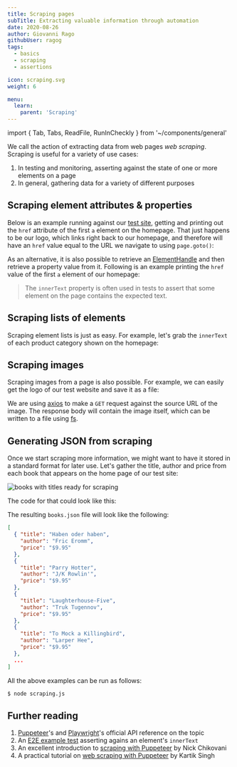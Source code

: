```yaml
---
title: Scraping pages
subTitle: Extracting valuable information through automation
date: 2020-08-26
author: Giovanni Rago
githubUser: ragog
tags:
  - basics
  - scraping
  - assertions

icon: scraping.svg
weight: 6

menu:
  learn:
    parent: 'Scraping'
---
```


import { Tab, Tabs, ReadFile, RunInCheckly } from '~/components/general'

We call the action of extracting data from web pages _web scraping_. Scraping is useful for a variety of use cases:

1. In testing and monitoring, asserting against the state of one or more elements on a page
2. In general, gathering data for a variety of different purposes

<!-- more -->

## Scraping element attributes & properties

Below is an example running against our [test site](https://danube-webshop.herokuapp.com), getting and printing out the `href` attribute of the first `a` element on the homepage. That just happens to be our logo, which links right back to our homepage, and therefore will have an `href` value equal to the URL we navigate to using `page.goto()`:

<Tabs>
<Tab title="Puppeteer">

<ReadFile filename="samples/puppeteer/basic-get-href-value.js" />
<RunInCheckly script="/samples/puppeteer/basic-get-href-value.js" framework="puppeteer" />

</Tab>
<Tab title="Playwright">

<ReadFile filename="samples/playwright/basic-get-href-value.js" />
<RunInCheckly script="/samples/playwright/basic-get-href-value.js" framework="playwright" />

</Tab>
</Tabs>

As an alternative, it is also possible to retrieve an [ElementHandle](https://pptr.dev/#?product=Puppeteer&version=v5.2.1&show=api-class-elementhandle) and then retrieve a property value from it. Following is an example printing the `href` value of the first `a` element of our homepage:

<Tabs>
<Tab title="Puppeteer">

<ReadFile filename="samples/puppeteer/basic-get-href-handle.js" />
<RunInCheckly script="/samples/puppeteer/basic-get-href-handle.js" framework="puppeteer" />

</Tab>
<Tab title="Playwright">

<ReadFile filename="samples/playwright/basic-get-href-handle.js" />
<RunInCheckly script="/samples/playwright/basic-get-href-handle.js" framework="playwright" />

</Tab>
</Tabs>

> The `innerText` property is often used in tests to assert that some element on the page contains the expected text.

## Scraping lists of elements

Scraping element lists is just as easy. For example, let's grab the `innerText` of each product category shown on the homepage:

<Tabs>
<Tab title="Puppeteer">

<ReadFile filename="samples/puppeteer/basic-get-text-values.js" />
<RunInCheckly script="/samples/puppeteer/basic-get-text-values.js" framework="puppeteer" />

</Tab>
<Tab title="Playwright">

<ReadFile filename="samples/playwright/basic-get-text-values.js" />
<RunInCheckly script="/samples/playwright/basic-get-text-values.js" framework="playwright" />

</Tab>
</Tabs>

## Scraping images

Scraping images from a page is also possible. For example, we can easily get the logo of our test website and save it as a file:

<Tabs>
<Tab title="Puppeteer">

<ReadFile filename="samples/puppeteer/basic-get-image.js" />
<RunInCheckly script="/samples/puppeteer/basic-get-image.js" framework="puppeteer" />

</Tab>
<Tab title="Playwright">

<ReadFile filename="samples/playwright/basic-get-image.js" />
<RunInCheckly script="/samples/playwright/basic-get-image.js" framework="playwright" />

</Tab>
</Tabs>

We are using [axios](https://github.com/axios/axios) to make a `GET` request against the source URL of the image. The response body will contain the image itself, which can be written to a file using [fs](https://nodejs.org/api/fs.html).

## Generating JSON from scraping

Once we start scraping more information, we might want to have it stored in a standard format for later use. Let's gather the title, author and price from each book that appears on the home page of our test site:

![books with titles ready for scraping](/samples/images/basics-scraping-1.png)

The code for that could look like this:

<Tabs>
<Tab title="Puppeteer">

<ReadFile filename="samples/puppeteer/basic-get-data-json.js" />
<RunInCheckly script="/samples/puppeteer/basic-get-data-json.js" framework="puppeteer" />

</Tab>
<Tab title="Playwright">

<ReadFile filename="samples/playwright/basic-get-data-json.js" />
<RunInCheckly script="/samples/playwright/basic-get-data-json.js" framework="playwright" />

</Tab>
</Tabs>

The resulting `books.json` file will look like the following:

```json
[
  { "title": "Haben oder haben",
    "author": "Fric Eromm",
    "price": "$9.95"
  },
  {
    "title": "Parry Hotter",
    "author": "J/K Rowlin'",
    "price": "$9.95"
  },
  {
    "title": "Laughterhouse-Five",
    "author": "Truk Tugennov",
    "price": "$9.95"
  },
  {
    "title": "To Mock a Killingbird",
    "author": "Larper Hee",
    "price": "$9.95"
  },
  ...
]
```

All the above examples can be run as follows:

```sh
$ node scraping.js
```

## Further reading

1. [Puppeteer](https://pptr.dev/#?product=Puppeteer&version=v5.2.1&show=api-pageevalselector-pagefunction-args)'s and [Playwright](https://playwright.dev/#version=v1.2.1&path=docs%2Fapi.md&q=pageevalselector-pagefunction-arg)'s official API reference on the topic
2. An [E2E example test](e2e-coupon/) asserting agains an element's `innerText`
3. An excellent introduction to [scraping with Puppeteer](https://www.toptal.com/puppeteer/headless-browser-puppeteer-tutorial) by Nick Chikovani
4. A practical tutorial on [web scraping with Puppeteer](https://blog.datahut.co/web-scraping-headless-browser-puppeteer/) by Kartik Singh
